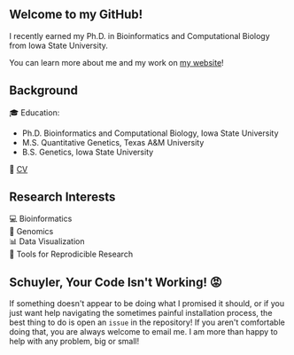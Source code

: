 ## Welcome to my GitHub!

I recently earned my Ph.D. in Bioinformatics and Computational Biology from Iowa State University.

You can learn more about me and my work on [my website](http://schuyler-smith.github.io)!

## Background

🎓 Education:
  * Ph.D. Bioinformatics and Computational Biology, Iowa State University
  * M.S. Quantitative Genetics, Texas A&M University
  * B.S. Genetics, Iowa State University
 
📃 [CV](https://schuyler-smith.github.io/cv)

## Research Interests

💻 Bioinformatics <br>
🧬 Genomics <br>
📊 Data Visualization <br>
🔨 Tools for Reprodicible Research <br>

## Schuyler, Your Code Isn't Working! :rage:

If something doesn't appear to be doing what I promised it should, or if you just want help navigating the sometimes painful installation process, the best thing to do is open an `issue` in the repository! If you aren't comfortable doing that, you are always welcome to email me. I am more than happy to help with any problem, big or small!



<!--
**schuyler-smith/schuyler-smith** is a ✨ _special_ ✨ repository because its `README.md` (this file) appears on your GitHub profile.

Here are some ideas to get you started:

- 🔭 I’m currently working on ...
- 🌱 I’m currently learning ...
- 👯 I’m looking to collaborate on ...
- 🤔 I’m looking for help with ...
- 💬 Ask me about ...
- 📫 How to reach me: ...
- 😄 Pronouns: ...
- ⚡ Fun fact: ...
-->
